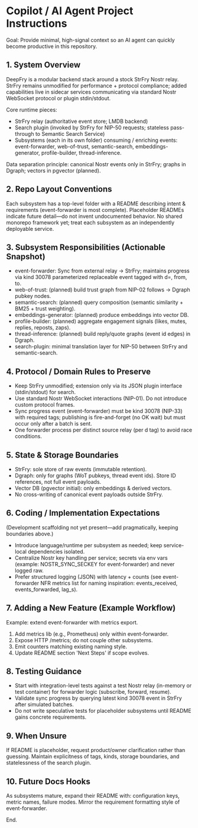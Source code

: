 # Copilot / AI Agent Project Instructions

Goal: Provide minimal, high-signal context so an AI agent can quickly become productive in this repository.

## 1. System Overview

DeepFry is a modular backend stack around a stock StrFry Nostr relay. StrFry remains unmodified for performance + protocol compliance; added capabilities live in sidecar services communicating via standard Nostr WebSocket protocol or plugin stdin/stdout.

Core runtime pieces:

- StrFry relay (authoritative event store; LMDB backend)
- Search plugin (invoked by StrFry for NIP-50 requests; stateless pass-through to Semantic Search Service)
- Subsystems (each in its own folder) consuming / enriching events: event-forwarder, web-of-trust, semantic-search, embeddings-generator, profile-builder, thread-inference.

Data separation principle: canonical Nostr events only in StrFry; graphs in Dgraph; vectors in pgvector (planned).

## 2. Repo Layout Conventions

Each subsystem has a top-level folder with a README describing intent & requirements (event-forwarder is most complete). Placeholder READMEs indicate future detail—do not invent undocumented behavior.
No shared monorepo framework yet; treat each subsystem as an independently deployable service.

## 3. Subsystem Responsibilities (Actionable Snapshot)

- event-forwarder: Sync from external relay -> StrFry; maintains progress via kind 30078 parameterized replaceable event tagged with d=<source relay URL>, from, to.
- web-of-trust: (planned) build trust graph from NIP-02 follows -> Dgraph pubkey nodes.
- semantic-search: (planned) query composition (semantic similarity + BM25 + trust weighting).
- embeddings-generator: (planned) produce embeddings into vector DB.
- profile-builder: (planned) aggregate engagement signals (likes, mutes, replies, reposts, zaps).
- thread-inference: (planned) build reply/quote graphs (event id edges) in Dgraph.
- search-plugin: minimal translation layer for NIP-50 between StrFry and semantic-search.

## 4. Protocol / Domain Rules to Preserve

- Keep StrFry unmodified; extension only via its JSON plugin interface (stdin/stdout) for search.
- Use standard Nostr WebSocket interactions (NIP-01). Do not introduce custom protocol frames.
- Sync progress event (event-forwarder) must be kind 30078 (NIP-33) with required tags; publishing is fire-and-forget (no OK wait) but must occur only after a batch is sent.
- One forwarder process per distinct source relay (per d tag) to avoid race conditions.

## 5. State & Storage Boundaries

- StrFry: sole store of raw events (immutable retention).
- Dgraph: only for graphs (WoT pubkeys, thread event ids). Store ID references, not full event payloads.
- Vector DB (pgvector initial): only embeddings & derived vectors.
- No cross-writing of canonical event payloads outside StrFry.

## 6. Coding / Implementation Expectations

(Development scaffolding not yet present—add pragmatically, keeping boundaries above.)

- Introduce language/runtime per subsystem as needed; keep service-local dependencies isolated.
- Centralize Nostr key handling per service; secrets via env vars (example: NOSTR_SYNC_SECKEY for event-forwarder) and never logged raw.
- Prefer structured logging (JSON) with latency + counts (see event-forwarder NFR metrics list for naming inspiration: events_received, events_forwarded, lag_s).

## 7. Adding a New Feature (Example Workflow)

Example: extend event-forwarder with metrics export.

1. Add metrics lib (e.g., Prometheus) only within event-forwarder.
2. Expose HTTP /metrics; do not couple other subsystems.
3. Emit counters matching existing naming style.
4. Update README section 'Next Steps' if scope evolves.

## 8. Testing Guidance

- Start with integration-level tests against a test Nostr relay (in-memory or test container) for forwarder logic (subscribe, forward, resume).
- Validate sync progress by querying latest kind 30078 event in StrFry after simulated batches.
- Do not write speculative tests for placeholder subsystems until README gains concrete requirements.

## 9. When Unsure

If README is placeholder, request product/owner clarification rather than guessing. Maintain explicitness of tags, kinds, storage boundaries, and statelessness of the search plugin.

## 10. Future Docs Hooks

As subsystems mature, expand their README with: configuration keys, metric names, failure modes. Mirror the requirement formatting style of event-forwarder.

End.
